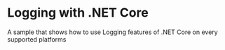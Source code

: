 # Logging with .NET Core
A sample that shows how to use Logging features of .NET Core on every supported platforms
